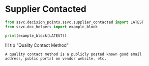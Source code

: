 # Supplier Contacted

```python exec="true" idprefix=""
from ssvc.decision_points.ssvc.supplier_contacted import LATEST
from ssvc.doc_helpers import example_block

print(example_block(LATEST))
```

!!! tip "Quality Contact Method"

    A quality contact method is a publicly posted known good email address, public portal on vendor website, etc.
